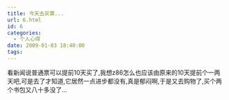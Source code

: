```yaml
---
title: 今天去买票...
url: 6.html
id: 6
categories:
  - 个人心得
date: 2009-01-03 18:40:00
tags:
---
```


看新闻说普通票可以提前10天买了,我想z86怎么也应该由原来的10天提前个一两天吧,可是去了才知道,它居然一点进步都没有,真是郁闷啊,于是又去购物了,买个两个书包又八十多没了...